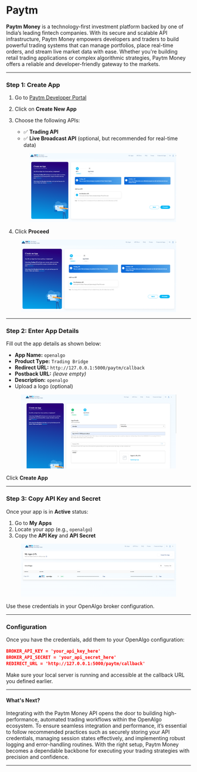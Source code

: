 # Paytm

**Paytm Money** is a technology-first investment platform backed by one of India’s leading fintech companies. With its secure and scalable API infrastructure, Paytm Money empowers developers and traders to build powerful trading systems that can manage portfolios, place real-time orders, and stream live market data with ease. Whether you're building retail trading applications or complex algorithmic strategies, Paytm Money offers a reliable and developer-friendly gateway to the markets.

***

### Step 1: Create App

1. Go to [Paytm Developer Portal](https://developer.paytmmoney.com/)
2. Click on **Create New App**



1.  Choose the following APIs:

    * ✅ **Trading API**
    * ✅ **Live Broadcast API** (optional, but recommended for real-time data)

    <figure><img src="../../.gitbook/assets/image (1) (1).png" alt=""><figcaption></figcaption></figure>
2. Click **Proceed**

<figure><img src="../../.gitbook/assets/image (1) (1) (1).png" alt=""><figcaption></figcaption></figure>

***

### Step 2: Enter App Details

Fill out the app details as shown below:

* **App Name:** `openalgo`
* **Product Type:** `Trading Bridge`
* **Redirect URL:** `http://127.0.0.1:5000/paytm/callback`
* **Postback URL:** _(leave empty)_
* **Description:** `openalgo`
* Upload a logo (optional)

<figure><img src="../../.gitbook/assets/image (2) (1).png" alt=""><figcaption></figcaption></figure>

Click **Create App**

***

### Step 3: Copy API Key and Secret

Once your app is in **Active** status:

1. Go to **My Apps**
2. Locate your app (e.g., `openalgo`)
3. Copy the **API Key** and **API Secret**

<figure><img src="../../.gitbook/assets/image (3) (1).png" alt=""><figcaption></figcaption></figure>

Use these credentials in your OpenAlgo broker configuration.

***

### Configuration

Once you have the credentials, add them to your OpenAlgo configuration:

```json
BROKER_API_KEY = 'your_api_key_here'
BROKER_API_SECRET = 'your_api_secret_here'
REDIRECT_URL = 'http://127.0.0.1:5000/paytm/callback'
```

Make sure your local server is running and accessible at the callback URL you defined earlier.

***

#### What's Next?

Integrating with the Paytm Money API opens the door to building high-performance, automated trading workflows within the OpenAlgo ecosystem. To ensure seamless integration and performance, it’s essential to follow recommended practices such as securely storing your API credentials, managing session states effectively, and implementing robust logging and error-handling routines. With the right setup, Paytm Money becomes a dependable backbone for executing your trading strategies with precision and confidence.

***

